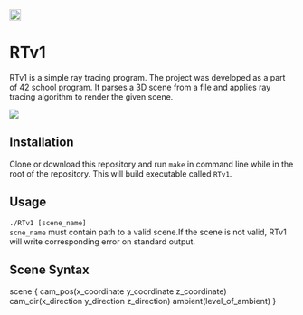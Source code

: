 <img src="https://github.com/Slava203/school_21/tree/master/RTv1/image/SDL_Logo.png" height="20" align="top"/>

# RTv1
RTv1 is a simple ray tracing program. The project was developed as a part of 42 school program.
It parses a 3D scene from a file and applies ray tracing algorithm to render the given scene.  

<img src="https://github.com/Slava203/school_21/tree/master/RTv1/image/Demo1.png">

## Installation
Clone or download this repository and run `make` in command line while in the root of the repository. This will build executable called `RTv1`. 

## Usage
`./RTv1 [scene_name]`  
`scne_name` must contain path to a valid scene.If the scene is not valid, RTv1 will write corresponding error on standard output.

## Scene Syntax

scene
{
  cam_pos(x_coordinate y_coordinate z_coordinate)
  cam_dir(x_direction y_direction z_direction)
  ambient(level_of_ambient)
}
